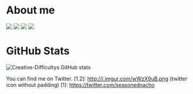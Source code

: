 # About me
![](https://img.shields.io/badge/OS-MacOS-informational?style=flat&logo=apple&logoColor=white&color=2bbc8a)
![](https://img.shields.io/badge/Interests-Java,%20Javascript,%20Python-informational?style=flat&logoColor=white&color=2bbc8a)
![](https://img.shields.io/badge/Java%20IDE-IntelliJ%20Idea-informational?style=flat&logo=IntelliJ%20Idea&logoColor=white&color=2bbc8a)
![](https://img.shields.io/badge/Python%20IDE-VS%20Code-informational?style=flat&logo=Visual%20Studio%20Code&logoColor=white&color=2bbc8a)


<!-- Actual text -->
# GitHub Stats
![Creative-Difficultys GitHub stats](https://github-readme-stats.vercel.app/api?username=Creative-Difficulty&show_icons=true)





<!-- Icons -->




<!-- Links to your social media accounts -->
You can find me on Twitter.
[1.2]: http://i.imgur.com/wWzX9uB.png (twitter icon without padding)
[1]: https://twitter.com/seasonednacho

<!---
Creative-Difficulty/Creative-Difficulty is a ✨ special ✨ repository because its `README.md` (this file) appears on your GitHub profile.
You can click the Preview link to take a look at your changes.
--->
